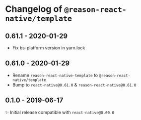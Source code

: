 # Changelog of `@reason-react-native/template`

## 0.61.1 - 2020-01-29

- Fix bs-platform version in yarn.lock

## 0.61.0 - 2020-01-29

- Rename `reason-react-native-template` to `@reason-react-native/template`
- Bump to `react-native@0.61.0` & `reason-react-native@0.61.0`

## 0.1.0 - 2019-06-17

✨ Initial release compatible with `react-native@0.60.0`
